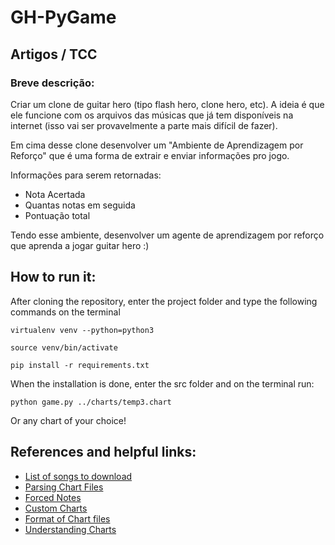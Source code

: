 # GH-PyGame
## Artigos / TCC
### Breve descrição:

Criar um clone de guitar hero (tipo flash hero, clone hero, etc). A ideia é que ele funcione com os arquivos das músicas que já tem disponíveis na internet (isso vai ser provavelmente a parte mais difícil de fazer). 

Em cima desse clone desenvolver um "Ambiente de Aprendizagem por Reforço" que é uma forma de extrair e enviar informações pro jogo.

Informações para serem retornadas:


+ Nota Acertada
+ Quantas notas em seguida
+ Pontuação total

Tendo esse ambiente, desenvolver um agente de aprendizagem por reforço que aprenda a jogar guitar hero :)


## How to run it:
After cloning the repository, enter the project folder and type the following commands on the terminal
```
virtualenv venv --python=python3

source venv/bin/activate

pip install -r requirements.txt
```

When the installation is done, enter the src folder and on the terminal run:
```
python game.py ../charts/temp3.chart
```
Or any chart of your choice!

## References and helpful links:
- [List of songs to download](https://docs.google.com/spreadsheets/d/13B823ukxdVMocowo1s5XnT3tzciOfruhUVePENKc01o/htmlview?usp=drive_web)
- [Parsing Chart Files](https://www.reddit.com/r/CloneHero/comments/9acegu/question_parsing_chart_files_time_signatures_and/)
- [Forced Notes](https://www.reddit.com/r/CloneHero/comments/bnvu5i/what_are_forced_notes/)
- [Custom Charts](https://www.reddit.com/r/CloneHero/comments/8bkb0n/a_brief_history_of_custom_guitar_hero_chart/)
- [Format of Chart files](https://www.reddit.com/r/GuitarHero/comments/5zfyad/question_about_the_format_of_chart_files/)
- [Understanding Charts](https://www.reddit.com/r/CloneHero/comments/8pf0lj/help_interpreting_the_chart_files/)
